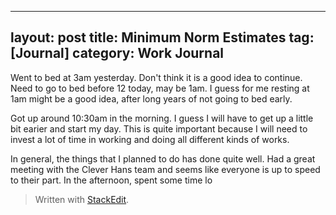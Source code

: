 
---
layout: post
title: Minimum Norm Estimates
tag: [Journal]
category: Work Journal
---
Went to bed at 3am yesterday. Don't think it is a good idea to continue. Need to go to bed before 12 today, may be 1am. I guess for me resting at 1am might be a good idea, after long years of not going to bed early.

Got up around 10:30am in the morning. I guess I will have to get up a little bit earier and start my day. This is quite important because I will need to invest a lot of time in working and doing all different kinds of works.

In general, the things that I planned to do has done quite well. Had a great meeting with the Clever Hans team and seems like everyone is up to speed to their part. In the afternoon, spent some time lo

> Written with [StackEdit](https://stackedit.io/).
<!--stackedit_data:
eyJoaXN0b3J5IjpbMjYzNDQ1ODZdfQ==
-->